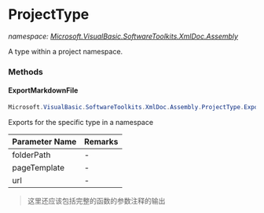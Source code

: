 ﻿# ProjectType
_namespace: <a href="#" onClick="load('/docs/Microsoft.VisualBasic.SoftwareToolkits.XmlDoc.Assembly/index.md')">Microsoft.VisualBasic.SoftwareToolkits.XmlDoc.Assembly</a>_

A type within a project namespace.



### Methods

#### ExportMarkdownFile
```csharp
Microsoft.VisualBasic.SoftwareToolkits.XmlDoc.Assembly.ProjectType.ExportMarkdownFile(System.String,System.String,Microsoft.VisualBasic.SoftwareToolkits.XmlDoc.Serialization.URLBuilder)
```
Exports for the specific type in a namespace

|Parameter Name|Remarks|
|--------------|-------|
|folderPath|-|
|pageTemplate|-|
|url|-|

> 这里还应该包括完整的函数的参数注释的输出


